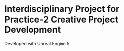 # Interdisciplinary Project for Practice-2 Creative Project Development

Developed with Unreal Engine 5
